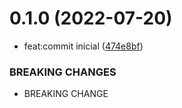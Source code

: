 # 0.1.0 (2022-07-20)


* feat:commit inicial ([474e8bf](https://github.com/julioMarvim/API-produtos-hexagonal/commit/474e8bf1eb6538abd4adad9448b62ebd5fd4c54c))


### BREAKING CHANGES

* BREAKING CHANGE



